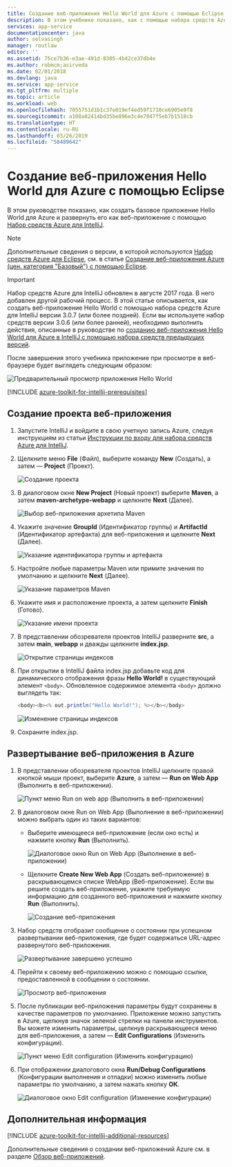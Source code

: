 ```yaml
---
title: Создание веб-приложения Hello World для Azure с помощью Eclipse
description: В этом учебнике показано, как с помощью набора средств Azure для IntelliJ создать веб-приложение Hello World для Azure.
services: app-service
documentationcenter: java
author: selvasingh
manager: routlaw
editor: ''
ms.assetid: 75ce7b36-e3ae-491d-8305-4b42ce37db4e
ms.author: robmcm;asirveda
ms.date: 02/01/2018
ms.devlang: java
ms.service: app-service
ms.tgt_pltfrm: multiple
ms.topic: article
ms.workload: web
ms.openlocfilehash: 7055751d1b1c37e019ef4ed59f1710ce6905e9f8
ms.sourcegitcommit: a108a82414bd35be896e3c4e7047f5eb7b1518cb
ms.translationtype: HT
ms.contentlocale: ru-RU
ms.lasthandoff: 03/26/2019
ms.locfileid: "58489642"
---
```

# <a name="create-a-hello-world-web-app-for-azure-using-intellij"></a>Создание веб-приложения Hello World для Azure с помощью Eclipse

В этом руководстве показано, как создать базовое приложение Hello World для Azure и развернуть его как веб-приложение с помощью [Набор средств Azure для IntelliJ].

> [!NOTE]
>
> Дополнительные сведения о версии, в которой используются [Набор средств Azure для Eclipse], см. в статье [Создание веб-приложения Azure (цен. категория "Базовый") с помощью Eclipse][eclipse-hello-world].
>

> [!IMPORTANT]
> 
> Набор средств Azure для IntelliJ обновлен в августе 2017 года. В него добавлен другой рабочий процесс. В этой статье описывается, как создать веб-приложение Hello World с помощью набора средств Azure для IntelliJ версии 3.0.7 (или более поздней). Если вы используете набор средств версии 3.0.6 (или более ранней), необходимо выполнить действия, описанные в руководстве по [созданию веб-приложения Hello World для Azure в IntelliJ с помощью набора средств предыдущих версий][Legacy Version].
> 

После завершения этого учебника приложение при просмотре в веб-браузере будет выглядеть следующим образом:

![Предварительный просмотр приложения Hello World][browse-web-app]

[!INCLUDE [azure-toolkit-for-intellij-prerequisites](../includes/azure-toolkit-for-intellij-prerequisites.md)]

## <a name="create-a-new-web-app-project"></a>Создание проекта веб-приложения

1. Запустите IntelliJ и войдите в свою учетную запись Azure, следуя инструкциям из статьи [Инструкции по входу для набора средств Azure для IntelliJ][intelliJ-sign-in-instructions].

1. Щелкните меню **File** (Файл), выберите команду **New** (Создать), а затем — **Project** (Проект).
   
   ![Создание проекта][file-new-project]

1. В диалоговом окне **New Project** (Новый проект) выберите **Maven**, а затем **maven-archetype-webapp** и щелкните **Next** (Далее).
   
   ![Выбор веб-приложения архетипа Maven][maven-archetype-webapp]
   
1. Укажите значение **GroupId** (Идентификатор группы) и **ArtifactId** (Идентификатор артефакта) для веб-приложения и щелкните **Next** (Далее).
   
   ![Указание идентификатора группы и артефакта][groupid-and-artifactid]

1. Настройте любые параметры Maven или примите значения по умолчанию и щелкните **Next** (Далее).
   
   ![Указание параметров Maven][maven-options]

1. Укажите имя и расположение проекта, а затем щелкните **Finish** (Готово).
   
   ![Указание имени проекта][project-name]

1. В представлении обозревателя проектов IntelliJ разверните **src**, а затем **main**, **webapp** и дважды щелкните **index.jsp**.
   
   ![Открытие страницы индексов][open-index-page]

1. При открытии в IntelliJ файла index.jsp добавьте код для динамического отображения фразы **Hello World!** в существующий элемент `<body>`. Обновленное содержимое элемента `<body>` должно выглядеть так:
   
   ```java
   <body><b><% out.println("Hello World!"); %></b></body>
   ``` 

   ![Изменение страницы индексов][edit-index-page]

1. Сохраните index.jsp.

## <a name="deploy-your-web-app-to-azure"></a>Развертывание веб-приложения в Azure

1. В представлении обозревателя проектов IntelliJ щелкните правой кнопкой мыши проект, выберите **Azure**, а затем — **Run on Web App** (Выполнить в веб-приложении).
   
   ![Пункт меню Run on web app (Выполнить в веб-приложении)][run-on-web-app-menu]

1. В диалоговом окне Run on Web App (Выполнение в веб-приложении) можно выбрать один из таких вариантов:

   * Выберите имеющееся веб-приложение (если оно есть) и нажмите кнопку **Run** (Выполнить).

      ![Диалоговое окно Run on Web App (Выполнение в веб-приложении)][run-on-web-app-dialog]

   * Щелкните **Create New Web App** (Создать веб-приложение) в раскрывающемся списке WebApp (Веб-приложение). Если вы решите создать веб-приложение, укажите требуемую информацию для созданного веб-приложения и нажмите кнопку **Run** (Выполнить).

      ![Создание веб-приложения][create-new-web-app-dialog]

1. Набор средств отобразит сообщение о состоянии при успешном развертывании веб-приложения, где будет содержаться URL-адрес развернутого веб-приложения.

   ![Развертывание завершено успешно][successfully-deployed]

1. Перейти к своему веб-приложению можно с помощью ссылки, предоставленной в сообщении о состоянии.

   ![Просмотр веб-приложения][browse-web-app]

1. После публикации веб-приложения параметры будут сохранены в качестве параметров по умолчанию. Приложение можно запустить в Azure, щелкнув значок зеленой стрелки на панели инструментов. Вы можете изменить параметры, щелкнув раскрывающееся меню для веб-приложения, а затем — **Edit Configurations** (Изменить конфигурации).

   ![Пункт меню Edit configuration (Изменить конфигурацию)][edit-configuration-menu]

1. При отображении диалогового окна **Run/Debug Configurations** (Конфигурации выполнения и отладки) можно изменить любые параметры по умолчанию, а затем нажать кнопку **ОК**.

   ![Диалоговое окно Edit configuration (Изменение конфигурации)][edit-configuration-dialog]

## <a name="next-steps"></a>Дополнительная информация

[!INCLUDE [azure-toolkit-for-intellij-additional-resources](../includes/azure-toolkit-for-intellij-additional-resources.md)]

Дополнительные сведения о создании веб-приложений Azure см. в разделе [Обзор веб-приложений].

<!-- URL List -->

[Набор средств Azure для IntelliJ]: azure-toolkit-for-intellij.md
[Набор средств Azure для Eclipse]: ../eclipse/azure-toolkit-for-eclipse.md
[eclipse-hello-world]: ../eclipse/azure-toolkit-for-eclipse-create-hello-world-web-app.md
[Обзор веб-приложений]: /azure/app-service/app-service-web-overview
[Apache Tomcat]: http://tomcat.apache.org/
[Jetty]: http://www.eclipse.org/jetty/
[Legacy Version]: azure-toolkit-for-intellij-create-hello-world-web-app-legacy-version.md
[intelliJ-sign-in-instructions]: azure-toolkit-for-intellij-sign-in-instructions.md

<!-- IMG List -->

[file-new-project]: ./media/azure-toolkit-for-intellij-create-hello-world-web-app/file-new-project.png
[maven-archetype-webapp]: ./media/azure-toolkit-for-intellij-create-hello-world-web-app/maven-archetype-webapp.png
[groupid-and-artifactid]: ./media/azure-toolkit-for-intellij-create-hello-world-web-app/groupid-and-artifactid.png
[maven-options]: ./media/azure-toolkit-for-intellij-create-hello-world-web-app/maven-options.png
[project-name]: ./media/azure-toolkit-for-intellij-create-hello-world-web-app/project-name.png
[open-index-page]: ./media/azure-toolkit-for-intellij-create-hello-world-web-app/open-index-page.png
[edit-index-page]: ./media/azure-toolkit-for-intellij-create-hello-world-web-app/edit-index-page.png
[run-on-web-app-menu]: ./media/azure-toolkit-for-intellij-create-hello-world-web-app/run-on-web-app-menu.png
[run-on-web-app-dialog]: ./media/azure-toolkit-for-intellij-create-hello-world-web-app/run-on-web-app-dialog.png
[create-new-web-app-dialog]: ./media/azure-toolkit-for-intellij-create-hello-world-web-app/create-new-web-app-dialog.png
[successfully-deployed]: ./media/azure-toolkit-for-intellij-create-hello-world-web-app/successfully-deployed.png
[browse-web-app]: ./media/azure-toolkit-for-intellij-create-hello-world-web-app/browse-web-app.png
[edit-configuration-menu]: ./media/azure-toolkit-for-intellij-create-hello-world-web-app/edit-configuration-menu.png
[edit-configuration-dialog]: ./media/azure-toolkit-for-intellij-create-hello-world-web-app/edit-configuration-dialog.png
